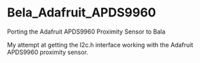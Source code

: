 # Bela_Adafruit_APDS9960
Porting the Adafruit APDS9960 Proximity Sensor to Bala

My attempt at getting the I2c.h interface working with the Adafruit APDS9960 proximity sensor.
